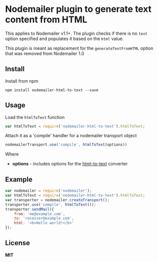 # Nodemailer plugin to generate text content from HTML

This applies to Nodemailer v1.1+. The plugin checks if there is no `text` option specified and populates it based on the `html` value.

This plugin is meant as replacement for the `generateTextFromHTML` option that was removed from Nodemailer 1.0

## Install

Install from npm

    npm install nodemailer-html-to-text --save

## Usage

Load the `htmlToText` function

```javascript
var htmlToText = require('nodemailer-html-to-text').htmlToText;
```

Attach it as a 'compile' handler for a nodemailer transport object

```javascript
nodemailerTransport.use('compile', htmlToText(options))
```

Where

  * **options** - includes options for the [html-to-text](https://www.npmjs.org/package/html-to-text) converter

## Example

```javascript
var nodemailer = require('nodemailer');
var htmlToText = require('nodemailer-html-to-text').htmlToText;
var transporter = nodemailer.createTransport();
transporter.use('compile', htmlToText());
transporter.sendMail({
    from: 'me@example.com',
    to: 'receiver@example.com',
    html: '<b>Hello world!</b>'
});
```

## License

**MIT**